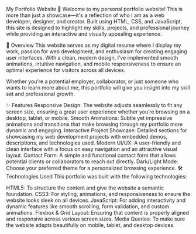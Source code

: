 My Portfolio Website 🌟
Welcome to my personal portfolio website! This is more than just a showcase—it's a reflection of who I am as a web developer, designer, and creator. Built using HTML, CSS, and JavaScript, this site is designed to highlight my skills, projects, and professional journey while providing an interactive and visually appealing experience.

🚀 Overview
This website serves as my digital resume where I display my work, passion for web development, and enthusiasm for creating engaging user interfaces. With a clean, modern design, I’ve implemented smooth animations, intuitive navigation, and mobile responsiveness to ensure an optimal experience for visitors across all devices.

Whether you’re a potential employer, collaborator, or just someone who wants to learn more about me, this portfolio will give you insight into my skill set and professional growth.

✨ Features
Responsive Design: The website adjusts seamlessly to fit any screen size, ensuring a great user experience whether you’re browsing on a desktop, tablet, or mobile.
Smooth Animations: Subtle yet impressive animations and transitions that make browsing through my portfolio more dynamic and engaging.
Interactive Project Showcase: Detailed sections for showcasing my web development projects with embedded demos, descriptions, and technologies used.
Modern UI/UX: A user-friendly and clean interface with a focus on easy navigation and an attractive visual layout.
Contact Form: A simple and functional contact form that allows potential clients or collaborators to reach out directly.
Dark/Light Mode: Choose your preferred theme for a personalized browsing experience.
🛠 Technologies Used
This portfolio was built with the following technologies:

HTML5: To structure the content and give the website a semantic foundation.
CSS3: For styling, animations, and responsiveness to ensure the website looks sleek on all devices.
JavaScript: For adding interactivity and dynamic features like smooth scrolling, form validation, and custom animations.
Flexbox & Grid Layout: Ensuring that content is properly aligned and responsive across various screen sizes.
Media Queries: To make sure the website adapts beautifully on mobile, tablet, and desktop devices.
